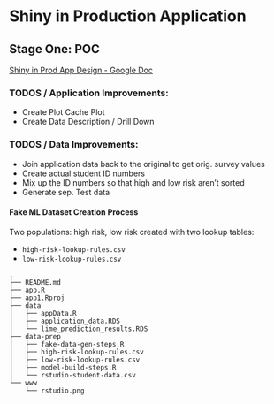 # Shiny in Production Application

## Stage One: POC

[Shiny in Prod App Design - Google Doc](https://docs.google.com/presentation/d/1Z9vHQz0l33KDr2ofAcy1z7uZIDGgLVcTF7lwtK02WrM/edit?usp=sharing)

### TODOS / Application Improvements:

- Create Plot Cache Plot
- Create Data Description / Drill Down

### TODOS / Data Improvements:

- Join application data back to the original to get orig. survey values
- Create actual student ID numbers
- Mix up the ID numbers so that high and low risk aren’t sorted
- Generate sep. Test data

#### Fake ML Dataset Creation Process

Two populations: high risk, low risk created with two lookup tables:
- `high-risk-lookup-rules.csv`
- `low-risk-lookup-rules.csv`

```
.
├── README.md
├── app.R
├── app1.Rproj
├── data
│   ├── appData.R
│   ├── application_data.RDS
│   └── lime_prediction_results.RDS
├── data-prep
│   ├── fake-data-gen-steps.R
│   ├── high-risk-lookup-rules.csv
│   ├── low-risk-lookup-rules.csv
│   ├── model-build-steps.R
│   └── rstudio-student-data.csv
└── www
    └── rstudio.png
```
